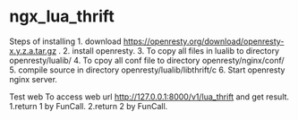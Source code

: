 # ngx_lua_thrift
Steps of installing
    1. download https://openresty.org/download/openresty-x.y.z.a.tar.gz .
    2. install openresty.
    3. To copy all files in lualib to directory openresty/lualib/
    4. To cpoy all conf file to directory openresty/nginx/conf/
    5. compile source in directory openresty/lualib/libthrift/c
    6. Start openresty nginx server.

Test web
    To access web url http://127.0.0.1:8000/v1/lua_thrift and get result.
        1.return 1 by FunCall.
        2.return 2 by FunCall.
